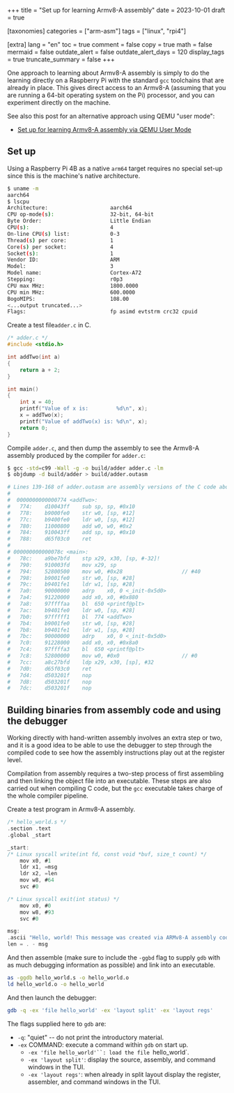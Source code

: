 +++
title = "Set up for learning Armv8-A assembly"
date = 2023-10-01
draft = true

[taxonomies]
categories = ["arm-asm"]
tags = ["linux", "rpi4"]

[extra]
lang = "en"
toc = true
comment = false
copy = true
math = false
mermaid = false
outdate_alert = false
outdate_alert_days = 120
display_tags = true
truncate_summary = false
+++

One approach to learning about Armv8-A assembly is simply to do the learning
directly on a Raspberry Pi with the standard `gcc` toolchains that are already
in place. This gives direct access to an Armv8-A (assuming that you are running
a 64-bit operating system on the Pi) processor, and you can experiment directly
on the machine.

See also this post for an alternative approach using QEMU "user mode":

- [Set up for learning Armv8-A assembly via QEMU User Mode](/posts/set-up-for-armv8-asm-qemu-user/)

## Set up

Using a Raspberry Pi 4B as a native `arm64` target requires no special set-up
since this is the machine's native architecture.

```sh
$ uname -m
aarch64
$ lscpu
Architecture:                    aarch64
CPU op-mode(s):                  32-bit, 64-bit
Byte Order:                      Little Endian
CPU(s):                          4
On-line CPU(s) list:             0-3
Thread(s) per core:              1
Core(s) per socket:              4
Socket(s):                       1
Vendor ID:                       ARM
Model:                           3
Model name:                      Cortex-A72
Stepping:                        r0p3
CPU max MHz:                     1800.0000
CPU min MHz:                     600.0000
BogoMIPS:                        108.00
<...output truncated...>
Flags:                           fp asimd evtstrm crc32 cpuid
```

Create a test file`adder.c` in C.

```c
/* adder.c */
#include <stdio.h>

int addTwo(int a)
{
    return a + 2;
}

int main()
{
    int x = 40;
    printf("Value of x is:         %d\n", x);
    x = addTwo(x);
    printf("Value of addTwo(x) is: %d\n", x);
    return 0;
}
```

Compile `adder.c`, and then dump the assembly to see the Armv8-A assembly
produced by the compiler for `adder.c`:

```sh
$ gcc -std=c99 -Wall -g -o build/adder adder.c -lm
$ objdump -d build/adder > build/adder.outasm

# Lines 139-168 of adder.outasm are assembly versions of the C code above.
#
#  0000000000000774 <addTwo>:
#   774:	d10043ff 	sub	sp, sp, #0x10
#   778:	b9000fe0 	str	w0, [sp, #12]
#   77c:	b9400fe0 	ldr	w0, [sp, #12]
#   780:	11000800 	add	w0, w0, #0x2
#   784:	910043ff 	add	sp, sp, #0x10
#   788:	d65f03c0 	ret
#
# 000000000000078c <main>:
#   78c:	a9be7bfd 	stp	x29, x30, [sp, #-32]!
#   790:	910003fd 	mov	x29, sp
#   794:	52800500 	mov	w0, #0x28                  	// #40
#   798:	b9001fe0 	str	w0, [sp, #28]
#   79c:	b9401fe1 	ldr	w1, [sp, #28]
#   7a0:	90000000 	adrp	x0, 0 <_init-0x5d0>
#   7a4:	91220000 	add	x0, x0, #0x880
#   7a8:	97ffffaa 	bl	650 <printf@plt>
#   7ac:	b9401fe0 	ldr	w0, [sp, #28]
#   7b0:	97fffff1 	bl	774 <addTwo>
#   7b4:	b9001fe0 	str	w0, [sp, #28]
#   7b8:	b9401fe1 	ldr	w1, [sp, #28]
#   7bc:	90000000 	adrp	x0, 0 <_init-0x5d0>
#   7c0:	91228000 	add	x0, x0, #0x8a0
#   7c4:	97ffffa3 	bl	650 <printf@plt>
#   7c8:	52800000 	mov	w0, #0x0                   	// #0
#   7cc:	a8c27bfd 	ldp	x29, x30, [sp], #32
#   7d0:	d65f03c0 	ret
#   7d4:	d503201f 	nop
#   7d8:	d503201f 	nop
#   7dc:	d503201f 	nop
```

## Building binaries from assembly code and using the debugger

Working directly with hand-written assembly involves an extra step or two, and
it is a good idea to be able to use the debugger to step through the compiled
code to see how the assembly instructions play out at the register level.

Compilation from assembly requires a two-step process of first assembling and
then linking the object file into an executable. These steps are also carried
out when compiling C code, but the `gcc` executable takes charge of the whole
compiler pipeline.

Create a test program in Armv8-A assembly.

```c
/* hello_world.s */
.section .text
.global _start

_start:
/* Linux syscall write(int fd, const void *buf, size_t count) */
    mov x0, #1     
    ldr x1, =msg 
    ldr x2, =len 
    mov w8, #64 
    svc #0

/* Linux syscall exit(int status) */
    mov x0, #0 
    mov w8, #93 
    svc #0

msg:
.ascii "Hello, world! This message was created via ARMv8-A assembly code.\n"
len = . - msg
```

And then assemble (make sure to include the `-ggbd` flag to supply `gdb` with 
as much debugging information as possible) and link into an executable.

```sh
as -ggdb hello_world.s -o hello_world.o
ld hello_world.o -o hello_world
```
And then launch the debugger:

```sh
gdb -q -ex 'file hello_world' -ex 'layout split' -ex 'layout regs'
```

The flags supplied here to `gdb` are:

- `-q`: "quiet" -- do not print the introductory material.
- `-ex` COMMAND: execute a command within `gdb` on start up.
  - `-ex 'file hello_world'``: load the file `hello_world`.
  - `-ex 'layout split'`: display the source, assembly, and command windows in
    the TUI.
  - `-ex 'layout regs'`: when already in split layout display the register,
    assembler, and command windows in the TUI.



